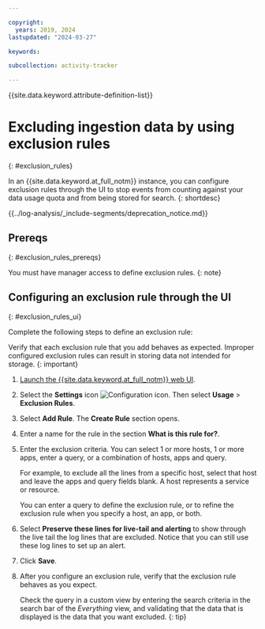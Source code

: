 ```yaml
---

copyright:
  years: 2019, 2024
lastupdated: "2024-03-27"

keywords:

subcollection: activity-tracker

---
```


{{site.data.keyword.attribute-definition-list}}

# Excluding ingestion data by using exclusion rules
{: #exclusion_rules}

In an {{site.data.keyword.at_full_notm}} instance, you can configure exclusion rules through the UI to stop events from counting against your data usage quota and from being stored for search.
{: shortdesc}

<!-- Common deprecation statement -->
{{../log-analysis/_include-segments/deprecation_notice.md}}

## Prereqs
{: #exclusion_rules_prereqs}

You must have manager access to define exclusion rules.
{: note}


## Configuring an exclusion rule through the UI
{: #exclusion_rules_ui}

Complete the following steps to define an exclusion rule:

Verify that each exclusion rule that you add behaves as expected. Improper configured exclusion rules can result in storing data not intended for storage.
{: important}

1. [Launch the {{site.data.keyword.at_full_notm}} web UI](/docs/services/activity-tracker?topic=activity-tracker-launch).

2. Select the **Settings** icon ![Configuration icon](images/admin.png "Admin icon"). Then select **Usage** &gt; **Exclusion Rules**.

3. Select **Add Rule**. The **Create Rule** section opens.

4. Enter a name for the rule in the section **What is this rule for?**.

5. Enter the exclusion criteria. You can select 1 or more hosts, 1 or more apps, enter a query, or a combination of hosts, apps and query.

    For example, to exclude all the lines from a specific host, select that host and leave the apps and query fields blank. A host represents a service or resource.

    You can enter a query to define the exclusion rule, or to refine the exclusion rule when you specify a host, an app, or both.

6. Select **Preserve these lines for live-tail and alerting** to show through the live tail the log lines that are excluded. Notice that you can still use these log lines to set up an alert.

7. Click **Save**.

8. After you configure an exclusion rule, verify that the exclusion rule behaves as you expect.

    Check the query in a custom view by entering the search criteria in the search bar of the *Everything* view, and validating that the data that is displayed is the data that you want excluded.
    {: tip}
